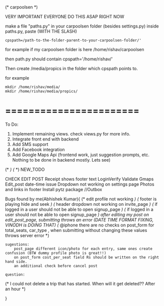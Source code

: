 (* carpoolsen *)

VERY IMPORTANT
EVERYONE DO THIS
ASAP
RIGHT NOW

make a file "paths.py" in your carpoolsen folder (besides settings.py)
inside paths.py, paste  (WITH THE SLASH)

    cpspath=/path-to-the-folder-parent-to-your-carpoolsen-folder/'


for example
if my carpoolsen folder is here
    /home/rishav/carpoolsen

then path.py should contain
    cpspath='/home/rishav/'
    
Then create /media/propics in the folder which cpspath points to.

for example

    mkdir /home/rishav/media/
    mkdir /home/rishav/media/propics/
    
    
=======================
=======================



To Do:

1. Implement remaining views. check views.py for more info.
2. Integrate front end with backend
3. Add SMS support
4. Add Facebook integration
5. Add Google Maps Api (frontend work, just suggestion prompts, etc. Nothing to be done in backend mostly. Lets see)


(* <!-- Rating table not opening but working fine. --> *)
(* <!-- Dashboard list in decreasing order. --> *)
NEW_TODO

CHECK EDIT POST
Receipt shows footer text
LoginVerify Validate
Gmaps
Edit_post date-time issue
Dropdown not working on settings page
Photos and links in footer
Install pytz package
//Outbox


Bugs found by me(Abhishek Kumar){
(* 	edit profile not working *)
(* 	footer is playing hide and seek *)
(* 	header dropdown not working on invite_page *)
(*	if logged in a user should not be able to open signup_page *)
(* 	if logged in a user should not be able to open signup_page *)
	after editing my post on edit_post_page, submitting throws an error (DATE TIME FORMAT FIXING, VINODH is DOING THAT)
(* 	@iphone there are no checks on post_form for total_seats, car_type , when submitting without changing these values throws server error *)

	sugestions:
		post_page different icon/photo for each entry, same ones create confusion (BTW dummy profile photo is great!!)
		on post_form cost_per_seat field Rs should be written on the right hand side.
		an additional check before cancel post

	question:
(* 		I could not delete a trip that has started. When will it get deleted?? After an hour *)

}
 
